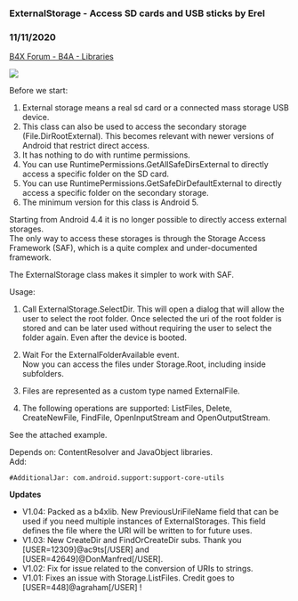 ### ExternalStorage - Access SD cards and USB sticks by Erel
### 11/11/2020
[B4X Forum - B4A - Libraries](https://www.b4x.com/android/forum/threads/90238/)

![](https://www.b4x.com/basic4android/images/SS-2018-03-05_11.16.42.png)  
  
Before we start:  

1. External storage means a real sd card or a connected mass storage USB device.
2. This class can also be used to access the secondary storage (File.DirRootExternal). This becomes relevant with newer versions of Android that restrict direct access.
3. It has nothing to do with runtime permissions.
4. You can use RuntimePermissions.GetAllSafeDirsExternal to directly access a specific folder on the SD card.
5. You can use RuntimePermissions.GetSafeDirDefaultExternal to directly access a specific folder on the secondary storage.
6. The minimum version for this class is Android 5.

  
Starting from Android 4.4 it is no longer possible to directly access external storages.  
The only way to access these storages is through the Storage Access Framework (SAF), which is a quite complex and under-documented framework.  
  
The ExternalStorage class makes it simpler to work with SAF.  
  
Usage:  
  
1. Call ExternalStorage.SelectDir. This will open a dialog that will allow the user to select the root folder. Once selected the uri of the root folder is stored and can be later used without requiring the user to select the folder again. Even after the device is booted.  
  
2. Wait For the ExternalFolderAvailable event.  
Now you can access the files under Storage.Root, including inside subfolders.  
  
3. Files are represented as a custom type named ExternalFile.  
  
4. The following operations are supported: ListFiles, Delete, CreateNewFile, FindFile, OpenInputStream and OpenOutputStream.  
  
See the attached example.  
  
Depends on: ContentResolver and JavaObject libraries.  
Add:  

```B4X
#AdditionalJar: com.android.support:support-core-utils
```

  
  
**Updates**  
  
- V1.04: Packed as a b4xlib. New PreviousUriFileName field that can be used if you need multiple instances of ExternalStorages. This field defines the file where the URI will be written to for future uses.  
- V1.03: New CreateDir and FindOrCreateDir subs. Thank you [USER=12309]@ac9ts[/USER] and [USER=42649]@DonManfred[/USER].  
- V1.02: Fix for issue related to the conversion of URIs to strings.  
- V1.01: Fixes an issue with Storage.ListFiles. Credit goes to [USER=448]@agraham[/USER] !